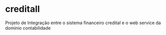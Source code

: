 # creditall
Projeto de Integração entre o sistema financeiro credital e o web service da dominio contabilidade
